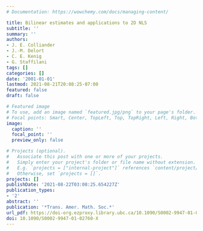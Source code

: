 ```yaml
---
# Documentation: https://wowchemy.com/docs/managing-content/

title: Bilinear estimates and applications to 2D NLS
subtitle: ''
summary: ''
authors:
- J. E. Colliander
- J.-M. Delort
- C. E. Kenig
- G. Staffilani
tags: []
categories: []
date: '2001-01-01'
lastmod: 2021-08-21T20:08:25-07:00
featured: false
draft: false

# Featured image
# To use, add an image named `featured.jpg/png` to your page's folder.
# Focal points: Smart, Center, TopLeft, Top, TopRight, Left, Right, BottomLeft, Bottom, BottomRight.
image:
  caption: ''
  focal_point: ''
  preview_only: false

# Projects (optional).
#   Associate this post with one or more of your projects.
#   Simply enter your project's folder or file name without extension.
#   E.g. `projects = ["internal-project"]` references `content/project/deep-learning/index.md`.
#   Otherwise, set `projects = []`.
projects: []
publishDate: '2021-08-22T03:08:25.654227Z'
publication_types:
- '2'
abstract: ''
publication: '*Trans. Amer. Math. Soc.*'
url_pdf: https://doi-org.ezproxy.library.ubc.ca/10.1090/S0002-9947-01-02760-X
doi: 10.1090/S0002-9947-01-02760-X
---
```

